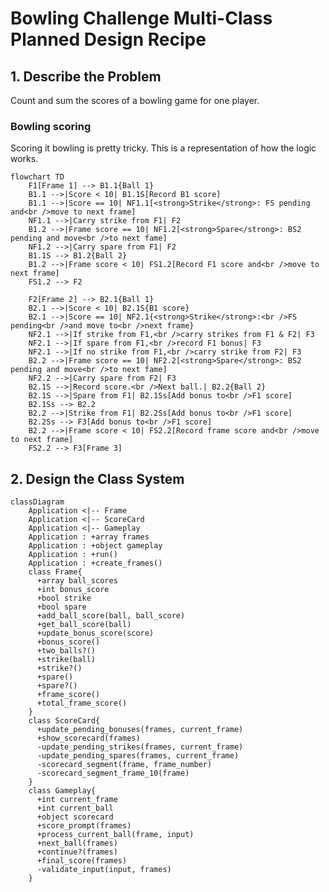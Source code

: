 # Bowling Challenge Multi-Class Planned Design Recipe

## 1. Describe the Problem

Count and sum the scores of a bowling game for one player.

### Bowling scoring

Scoring it bowling is pretty tricky. This is a representation of how the logic works.

```mermaid
flowchart TD
    F1[Frame 1] --> B1.1{Ball 1}
    B1.1 -->|Score < 10| B1.1S[Record B1 score]
    B1.1 -->|Score == 10| NF1.1[<strong>Strike</strong>: FS pending and<br />move to next frame]
    NF1.1 -->|Carry strike from F1| F2
    B1.2 -->|Frame score == 10| NF1.2[<strong>Spare</strong>: BS2 pending and move<br />to next fame]
    NF1.2 -->|Carry spare from F1| F2
    B1.1S --> B1.2{Ball 2}
    B1.2 -->|Frame score < 10| FS1.2[Record F1 score and<br />move to next frame]
    FS1.2 --> F2

    F2[Frame 2] --> B2.1{Ball 1}
    B2.1 -->|Score < 10| B2.1S{B1 score}
    B2.1 -->|Score == 10| NF2.1{<strong>Strike</strong>:<br />FS pending<br />and move to<br />next frame}
    NF2.1 -->|If strike from F1,<br />carry strikes from F1 & F2| F3
    NF2.1 -->|If spare from F1,<br />record F1 bonus| F3
    NF2.1 -->|If no strike from F1,<br />carry strike from F2| F3
    B2.2 -->|Frame score == 10| NF2.2[<strong>Spare</strong>: BS2 pending and move<br />to next fame]
    NF2.2 -->|Carry spare from F2| F3
    B2.1S -->|Record score.<br />Next ball.| B2.2{Ball 2}
    B2.1S -->|Spare from F1| B2.1Ss[Add bonus to<br />F1 score]
    B2.1Ss --> B2.2
    B2.2 -->|Strike from F1| B2.2Ss[Add bonus to<br />F1 score]
    B2.2Ss --> F3[Add bonus to<br />F1 score]
    B2.2 -->|Frame score < 10| FS2.2[Record frame score and<br />move to next frame]
    FS2.2 --> F3[Frame 3]
```

## 2. Design the Class System

```mermaid
classDiagram
    Application <|-- Frame
    Application <|-- ScoreCard
    Application <|-- Gameplay
    Application : +array frames
    Application : +object gameplay
    Application : +run()
    Application : +create_frames()
    class Frame{
      +array ball_scores
      +int bonus_score
      +bool strike
      +bool spare
      +add_ball_score(ball, ball_score)
      +get_ball_score(ball)
      +update_bonus_score(score)
      +bonus_score()
      +two_balls?()
      +strike(ball)
      +strike?()
      +spare()
      +spare?()
      +frame_score()
      +total_frame_score()
    }
    class ScoreCard{
      +update_pending_bonuses(frames, current_frame)
      +show_scorecard(frames)
      -update_pending_strikes(frames, current_frame)
      -update_pending_spares(frames, current_frame)
      -scorecard_segment(frame, frame_number)
      -scorecard_segment_frame_10(frame)
    }
    class Gameplay{
      +int current_frame
      +int current_ball
      +object scorecard
      +score_prompt(frames)
      +process_current_ball(frame, input)
      +next_ball(frames)
      +continue?(frames)
      +final_score(frames)
      -validate_input(input, frames)
    }
```

<!-- ## 3. Create Examples as Integration Tests

_Create examples of the classes being used together in different situations and
combinations that reflect the ways in which the system will be used._

```ruby
# # Gets all tracks
# library = MusicLibrary.new
# track_1 = Track.new("Carte Blanche", "Veracocha")
# track_2 = Track.new("Synaesthesia", "The Thrillseekers")
# library.add(track_1)
# library.add(track_2)
# library.all # => [track_1, track_2]
```

## 4. Create Examples as Unit Tests

_Create examples, where appropriate, of the behaviour of each relevant class at
a more granular level of detail._

```ruby
# Creates the `@frames` array of `frame` objects
app = Application.new
app.return_frames.length # => 10
```

_Encode each example as a test. You can add to the above list as you go._

## 5. Implement the Behaviour

_After each test you write, follow the test-driving process of red, green,
refactor to implement the behaviour._ -->

